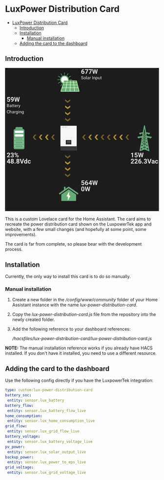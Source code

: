 # LuxPower Distribution Card

- [LuxPower Distribution Card](#luxpower-distribution-card)
  - [Introduction](#introduction)
  - [Installation](#installation)
    - [Manual installation](#manual-installation)
  - [Adding the card to the dashboard](#adding-the-card-to-the-dashboard)

## Introduction

![Lux power distribution card](images/power-flow-card.png "Lux power distribution card")

This is a custom Lovelace card for the Home Assistant. The card aims to recreate the power distribution card shown on the LuxpowerTek app and website, with a few small changes (and hopefully at some point, some improvements).

The card is far from complete, so please bear with the development process.

## Installation

Currently, the only way to install this card is to do so manually.

### Manual installation

1. Create a new folder in the */config/www/community* folder of your Home Assistant instance with the name *lux-power-distribution-card*.
2. Copy the *lux-power-distribution-card.js* file from the repository into the newly created folder.
3. Add the following reference to your dashboard references:

    */hacsfiles/lux-power-distribution-card/lux-power-distribution-card.js*

**NOTE:** The manual installation reference works if you already have HACS installed. If you don't have it installed, you need to use a different resource.

## Adding the card to the dashboard

Use the following config directly if you have the LuxpowerTek integration:

 ```yaml
type: custom:lux-power-distribution-card
battery_soc:
  entity: sensor.lux_battery
battery_flow:
  entity: sensor.lux_battery_flow_live
home_consumption:
  entity: sensor.lux_home_consumption_live
grid_flow:
  entity: sensor.lux_grid_flow_live
battery_voltage:
  entity: sensor.lux_battery_voltage_live
pv_power:
  entity: sensor.lux_solar_output_live
backup_power:
  entity: sensor.lux_power_to_eps_live
grid_voltage:
  entity: sensor.lux_grid_voltage_live
 ```
